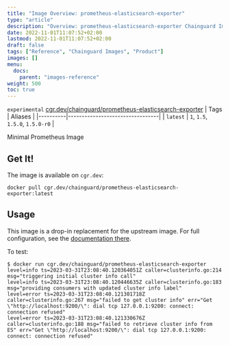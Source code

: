 ```yaml
---
title: "Image Overview: prometheus-elasticsearch-exporter"
type: "article"
description: "Overview: prometheus-elasticsearch-exporter Chainguard Images"
date: 2022-11-01T11:07:52+02:00
lastmod: 2022-11-01T11:07:52+02:00
draft: false
tags: ["Reference", "Chainguard Images", "Product"]
images: []
menu:
  docs:
    parent: "images-reference"
weight: 500
toc: true
---
```


`experimental` [cgr.dev/chainguard/prometheus-elasticsearch-exporter](https://github.com/chainguard-images/images/tree/main/images/prometheus-elasticsearch-exporter)
| Tags     | Aliases                         |
|----------|---------------------------------|
| `latest` | `1`, `1.5`, `1.5.0`, `1.5.0-r0` |



Minimal Prometheus Image

## Get It!

The image is available on `cgr.dev`:

```
docker pull cgr.dev/chainguard/prometheus-elasticsearch-exporter:latest
```

## Usage

This image is a drop-in replacement for the upstream image.
For full configuration, see the [documentation there](https://github.com/prometheus-community/elasticsearch_exporter).

To test:

```shell
$ docker run cgr.dev/chainguard/prometheus-elasticsearch-exporter
level=info ts=2023-03-31T23:08:40.120364051Z caller=clusterinfo.go:214 msg="triggering initial cluster info call"
level=info ts=2023-03-31T23:08:40.120446635Z caller=clusterinfo.go:183 msg="providing consumers with updated cluster info label"
level=error ts=2023-03-31T23:08:40.121301718Z caller=clusterinfo.go:267 msg="failed to get cluster info" err="Get \"http://localhost:9200/\": dial tcp 127.0.0.1:9200: connect: connection refused"
level=error ts=2023-03-31T23:08:40.121330676Z caller=clusterinfo.go:188 msg="failed to retrieve cluster info from ES" err="Get \"http://localhost:9200/\": dial tcp 127.0.0.1:9200: connect: connection refused"
```

